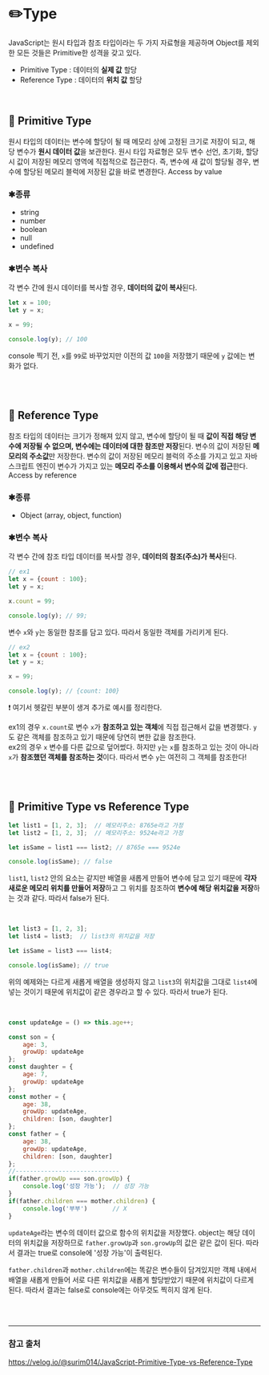 # ✏️Type
JavaScript는 원시 타입과 참조 타입이라는 두 가지 자료형을 제공하며 Object를 제외한 모든 것들은 Primitive한 성격을 갖고 있다.
- Primitive Type : 데이터의 **실제 값** 할당
- Reference Type : 데이터의 **위치 값** 할당

<br>

## 📌 Primitive Type
원시 타입의 데이터는 변수에 할당이 될 때 메모리 상에 고정된 크기로 저장이 되고, 해당 변수가 **원시 데이터 값**을 보관한다. 원시 타입 자료형은 모두 변수 선언, 초기화, 할당 시 값이 저장된 메모리 영역에 직접적으로 접근한다. 즉, 변수에 새 값이 할당될 경우, 변수에 할당된 메모리 블럭에 저장된 값을 바로 변경한다. Access by value

### ✱종류
- string
- number
- boolean
- null
- undefined

### ✱변수 복사
각 변수 간에 원시 데이터를 복사할 경우, **데이터의 값이 복사**된다.
```javascript
let x = 100;
let y = x;  

x = 99; 

console.log(y); // 100
```
console 찍기 전, `x`를 `99`로 바꾸었지만 이전의 값 `100`을 저장했기 때문에 `y` 값에는 변화가 없다.

<br>
<br>

## 📌 Reference Type
참조 타입의 데이터는 크기가 정해져 있지 않고, 변수에 할당이 될 때 **값이 직접 해당 변수에 저장될 수 없으며, 변수에는 데이터에 대한 참조만 저장**된다. 변수의 값이 저장된 **메모리의 주소값**만 저장한다. 변수의 값이 저장된 메모리 블럭의 주소를 가지고 있고 자바스크립트 엔진이 변수가 가지고 있는 **메모리 주소를 이용해서 변수의 값에 접근**한다. Access by reference

### ✱종류
- Object (array, object, function)

### ✱변수 복사
각 변수 간에 참조 타입 데이터를 복사할 경우, **데이터의 참조(주소)가 복사**된다.
```javascript
// ex1
let x = {count : 100};
let y = x;

x.count = 99;

console.log(y); // 99;
```
변수 `x`와 `y`는 동일한 참조를 담고 있다. 따라서 동일한 객체를 가리키게 된다.

```javascript
// ex2
let x = {count : 100};
let y = x;

x = 99;

console.log(y); // {count: 100}
```
❗️ 여기서 헷갈린 부분이 생겨 추가로 예시를 정리한다.<br>

ex1의 경우 `x.count`로 변수 `x`가 **참조하고 있는 객체**에 직접 접근해서 값을 변경했다. `y`도 같은 객체를 참조하고 있기 때문에 당연히 변한 값을 참조한다. <br>
ex2의 경우 `x` 변수를 다른 값으로 덮어썼다. 하지만 `y`는 `x`를 참조하고 있는 것이 아니라 `x`가 **참조했던 객체를 참조하는 것**이다. 따라서 변수 `y`는 여전히 그 객체를 참조한다!

<br>
<br>

## 📌 Primitive Type vs Reference Type
```javascript
let list1 = [1, 2, 3];  // 메모리주소: 8765e라고 가정
let list2 = [1, 2, 3];  // 메모리주소: 9524e라고 가정

let isSame = list1 === list2; // 8765e === 9524e

console.log(isSame); // false
```
`list1`, `list2` 안의 요소는 같지만 배열을 새롭게 만들어 변수에 담고 있기 때문에 **각자 새로운 메모리 위치를 만들어 저장**하고 그 위치를 참조하여 **변수에 해당 위치값을 저장**하는 것과 같다. 따라서 false가 된다.

<br>

```javascript
let list3 = [1, 2, 3];
let list4 = list3;  // list3의 위치값을 저장

let isSame = list3 === list4;

console.log(isSame); // true
```
위의 예제와는 다르게 새롭게 배열을 생성하지 않고 `list3`의 위치값을 그대로 `list4`에 넣는 것이기 때문에 위치값이 같은 경우라고 할 수 있다. 따라서 true가 된다.

<br>

```javascript
const updateAge = () => this.age++;

const son = {
    age: 3,
    growUp: updateAge
};
const daughter = {
    age: 7,
    growUp: updateAge
};
const mother = {
    age: 38,
    growUp: updateAge,
    children: [son, daughter]
};
const father = {
    age: 38,
    growUp: updateAge,
    children: [son, daughter]
};
//-----------------------------
if(father.growUp === son.growUp) {
    console.log('성장 가능');  // 성장 가능
}
if(father.children === mother.children) {
    console.log('부부')       // X
}
```
`updateAge`라는 변수의 데이터 값으로 함수의 위치값을 저장했다. object는 해당 데이터의 위치값을 저장하므로 `father.growUp`과 `son.growUp`의 값은 같은 값이 된다. 따라서 결과는 true로 console에 '성장 가능'이 출력된다.


`father.children`과 `mother.children`에는 똑같은 변수들이 담겨있지만 객체 내에서 배열을 새롭게 만들어 서로 다른 위치값을 새롭게 할당받았기 때문에 위치값이 다르게 된다. 따라서 결과는 false로 console에는 아무것도 찍히지 않게 된다.

<br>
<br>

---

### 참고 출처
<https://velog.io/@surim014/JavaScript-Primitive-Type-vs-Reference-Type>